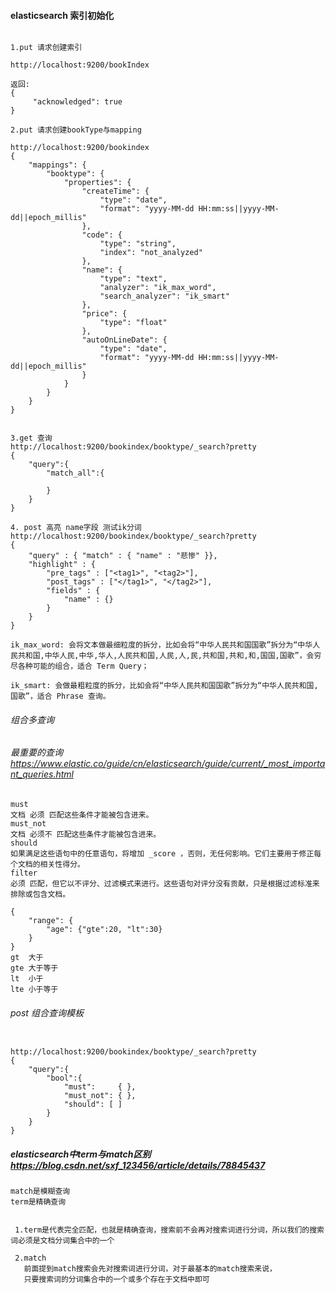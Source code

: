 
#### elasticsearch 索引初始化

```

1.put 请求创建索引

http://localhost:9200/bookIndex

返回:
{
     "acknowledged": true
}

2.put 请求创建bookType与mapping

http://localhost:9200/bookindex
{
	"mappings": {
		"booktype": {
			"properties": {
				"createTime": {
					"type": "date",
					"format": "yyyy-MM-dd HH:mm:ss||yyyy-MM-dd||epoch_millis"
				},
				"code": {
					"type": "string",
					"index": "not_analyzed"
				},
				"name": {
					"type": "text",
                	"analyzer": "ik_max_word",
            		"search_analyzer": "ik_smart"
				},
				"price": {
					"type": "float"
				},
				"autoOnLineDate": {
					"type": "date",
					"format": "yyyy-MM-dd HH:mm:ss||yyyy-MM-dd||epoch_millis"
				}
			}
		}
	}
}


3.get 查询
http://localhost:9200/bookindex/booktype/_search?pretty
{
	"query":{
		"match_all":{

		}
	}
}

4. post 高亮 name字段 测试ik分词
http://localhost:9200/bookindex/booktype/_search?pretty
{
    "query" : { "match" : { "name" : "悲惨" }},
    "highlight" : {
        "pre_tags" : ["<tag1>", "<tag2>"],
        "post_tags" : ["</tag1>", "</tag2>"],
        "fields" : {
            "name" : {}
        }
    }
}

```

```
ik_max_word: 会将文本做最细粒度的拆分，比如会将“中华人民共和国国歌”拆分为“中华人民共和国,中华人民,中华,华人,人民共和国,人民,人,民,共和国,共和,和,国国,国歌”，会穷尽各种可能的组合，适合 Term Query；

ik_smart: 会做最粗粒度的拆分，比如会将“中华人民共和国国歌”拆分为“中华人民共和国,国歌”，适合 Phrase 查询。

```



###### 组合多查询
###### 最重要的查询 https://www.elastic.co/guide/cn/elasticsearch/guide/current/_most_important_queries.html

```
must
文档 必须 匹配这些条件才能被包含进来。
must_not
文档 必须不 匹配这些条件才能被包含进来。
should
如果满足这些语句中的任意语句，将增加 _score ，否则，无任何影响。它们主要用于修正每个文档的相关性得分。
filter
必须 匹配，但它以不评分、过滤模式来进行。这些语句对评分没有贡献，只是根据过滤标准来排除或包含文档。

```

```
{
    "range": {
        "age": {"gte":20, "lt":30}
    }
}
gt  大于
gte 大于等于
lt  小于
lte 小于等于
```



###### post 组合查询模板
```

http://localhost:9200/bookindex/booktype/_search?pretty
{
	"query":{
		"bool":{
			"must":     { },
        	"must_not": { },
        	"should": [ ]
		}
	}
}

```


##### elasticsearch中term与match区别  https://blog.csdn.net/sxf_123456/article/details/78845437

    match是模糊查询
    term是精确查询


     1.term是代表完全匹配，也就是精确查询，搜索前不会再对搜索词进行分词，所以我们的搜索词必须是文档分词集合中的一个

     2.match
       前面提到match搜索会先对搜索词进行分词，对于最基本的match搜索来说，
       只要搜索词的分词集合中的一个或多个存在于文档中即可

